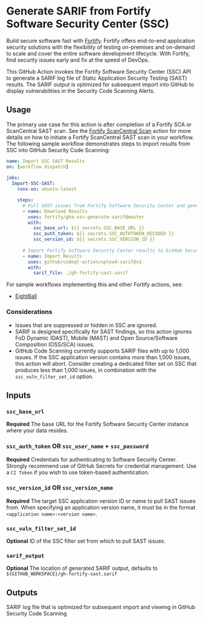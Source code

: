 # Generate SARIF from Fortify Software Security Center (SSC)

Build secure software fast with [Fortify](https://www.microfocus.com/en-us/solutions/application-security). Fortify offers end-to-end application security solutions with the flexibility of testing on-premises and on-demand to scale and cover the entire software development lifecycle.  With Fortify, find security issues early and fix at the speed of DevOps. 

This GitHub Action invokes the Fortify Software Security Center (SSC) API to generate a SARIF log file of Static Application Security Testing (SAST) results. The SARIF output is optimized for subsequent import into GitHub to display vulnerabilities in the Security Code Scanning Alerts.

## Usage

The primary use case for this action is after completion of a Fortify SCA or ScanCentral SAST scan. See the [Fortify ScanCentral Scan](https://github.com/marketplace/actions/fortify-scancentral-scan) action for more details on how to initiate a Fortify ScanCentral SAST scan in your workflow. The following sample workflow demonstrates steps to import results from SSC into GitHub Security Code Scanning:

```yaml
name: Import SSC SAST Results
on: [workflow dispatch]
      
jobs:                                                  
  Import-SSC-SAST:
    runs-on: ubuntu-latest

    steps:
      # Pull SAST issues from Fortify Software Security Center and generate SARIF output
      - name: Download Results
        uses: fortify/gha-ssc-generate-sarif@master
        with:
          ssc_base_url: ${{ secrets.SSC_BASE_URL }}
          ssc_auth_token: ${{ secrets.SSC_AUTHTOKEN_DECODED }}
          ssc_version_id: ${{ secrets.SSC_VERSION_ID }}
      
      # Import Fortify Software Security Center results to GitHub Security Code Scanning
      - name: Import Results
        uses: github/codeql-action/upload-sarif@v1
        with:
          sarif_file: ./gh-fortify-sast.sarif

```

For sample workflows implementing this and other Fortify actions, see:
  * [EightBall](https://github.com/fortify/gha-sample-workflows-eightball/tree/master/.github/workflows)

### Considerations

* Issues that are suppressed or hidden in SSC are ignored.
* SARIF is designed specifically for SAST findings, so this action ignores FoD Dynamic (DAST), Mobile (MAST) and Open Source/Software Composition (OSS/SCA) issues.
* GitHub Code Scanning currently supports SARIF files with up to 1,000 issues. If the SSC application version contains more than 1,000 issues, this action will abort. Consider creating a dedicated filter set on SSC that produces less
than 1,000 issues, in combination with the `ssc_vuln_filter_set_id` option.


## Inputs

### `ssc_base_url`
**Required** The base URL for the Fortify Software Security Center instance where your data resides.

### `ssc_auth_token` OR `ssc_user_name` + `ssc_password`
**Required** Credentials for authenticating to Software Security Center. Strongly recommend use of GitHub Secrets for credential management.  Use a `CI Token` if you wish to use token-based authentication.

### `ssc_version_id` OR `ssc_version_name`
**Required** The target SSC application version ID or name to pull SAST issues from. When specifying an application version name, it must be in the format `<application name>:<version name>`.

### `ssc_vuln_filter_set_id`
**Optional** ID of the SSC filter set from which to pull SAST issues.

### `sarif_output`
**Optional** The location of generated SARIF output, defaults to `${GITHUB_WORKSPACE}/gh-fortify-sast.sarif`

## Outputs
SARIF log file that is optimized for subsequent import and viewing in GitHub Security Code Scanning
